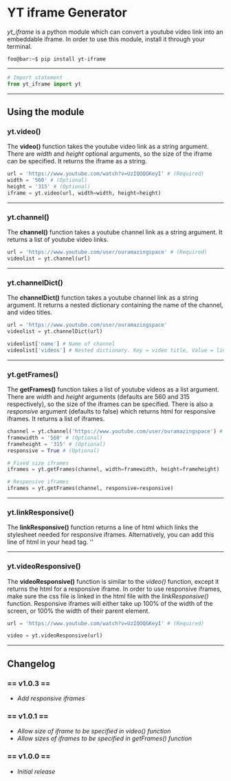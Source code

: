 YT iframe Generator
================
_yt_iframe_ is a python module which can convert a youtube video link into an embeddable iframe.
In order to use this module, install it through your terminal.

``` console
foo@bar:~$ pip install yt-iframe
```
___
``` python
# Import statement
from yt_iframe import yt
```
___
## Using the module

### yt.video()
The **video()** function takes the youtube video link as a string argument.
There are _width_ and _height_ optional arguments, so the size of the iframe can be specified.
It returns the iframe as a string.

``` python
url = 'https://www.youtube.com/watch?v=UzIQOQGKeyI' # (Required)
width = '560' # (Optional)
height = '315' # (Optional)
iframe = yt.video(url, width=width, height=height)
```
___
### yt.channel()
The **channel()** function takes a youtube channel link as a string argument.
It returns a list of youtube video links.

``` python
url = 'https://www.youtube.com/user/ouramazingspace' # (Required)
videolist = yt.channel(url)
```
___
### yt.channelDict()
The **channelDict()** function takes a youtube channel link as a string argument.
It returns a nested dictionary containing the name of the channel, and video titles.

``` python
url = 'https://www.youtube.com/user/ouramazingspace'
videolist = yt.channelDict(url)

videolist['name'] # Name of channel
videolist['videos'] # Nested dictionary. Key = video title, Value = link
```
___
### yt.getFrames()
The **getFrames()** function takes a list of youtube videos as a list argument.
There are _width_ and _height_ arguments (defaults are 560 and 315 respectively), so the size of the iframes can be specified.
There is also a _responsive_ argument (defaults to false) which returns html for responsive iframes.
It returns a list of iframes.

``` python
channel = yt.channel('https://www.youtube.com/user/ouramazingspace') # (Required)
framewidth = '560' # (Optional)
frameheight = '315' # (Optional)
responsive = True # (Optional)

# Fixed size iframes
iframes = yt.getFrames(channel, width=framewidth, height=frameheight)

# Responsive iframes
iframes = yt.getFrames(channel, responsive=responsive)
```
___
### yt.linkResponsive()
The **linkResponsive()** function returns a line of html which links the stylesheet needed for responsive iframes.
Alternatively, you can add this line of html in your head tag.
'<link rel="stylesheet" href="https://bergers.rocks/packages/yt_iframe.css">'
___
### yt.videoResponsive()
The **videoResponsive()** function is similar to the _video()_ function, except it returns the html for a responsive iframe.
In order to use responsive iframes, make sure the css file is linked in the html file with the _linkResponsive()_ function.
Responsive iframes will either take up 100% of the width of the screen, or 100% the width of their parent element.

``` python
url = 'https://www.youtube.com/watch?v=UzIQOQGKeyI' # (Required)

video = yt.videoResponsive(url)
```
___
## Changelog

### == v1.0.3 ==
* _Add responsive iframes_

### == v1.0.1 ==
* _Allow size of iframe to be specified in video() function_
* _Allow sizes of iframes to be specified in getFrames() function_

### == v1.0.0 ==
* _Initial release_
